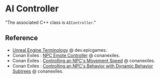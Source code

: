# AI Controller

"The associated C++ class is `AIController`."

## Reference

- [Unreal Engine Terminology](https://dev.epicgames.com/documentation/en-us/unreal-engine/unreal-engine-terminology) @ dev.epicgames.
- Conan Exiles : [NPC Emote Controller](https://www.conanexiles.com/wp-content/wiki/3080520032.html) @ conanexiles.
- Conan Exiles : [Controlling an NPC's Movement Speed](https://www.conanexiles.com/mods/) @ conanexiles.
- Conan Exiles : [Controlling an NPC's Behavior with Dynamic Behavior Subtrees](https://www.conanexiles.com/wp-content/wiki/3858531074.html) @ conanexiles.
